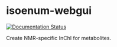 # isoenum-webgui

[![Documentation Status](https://readthedocs.org/projects/isoenum-webgui/badge/?version=latest)](https://isoenum-webgui.readthedocs.io/en/latest/?badge=latest)

Create NMR-specific InChI for metabolites.
